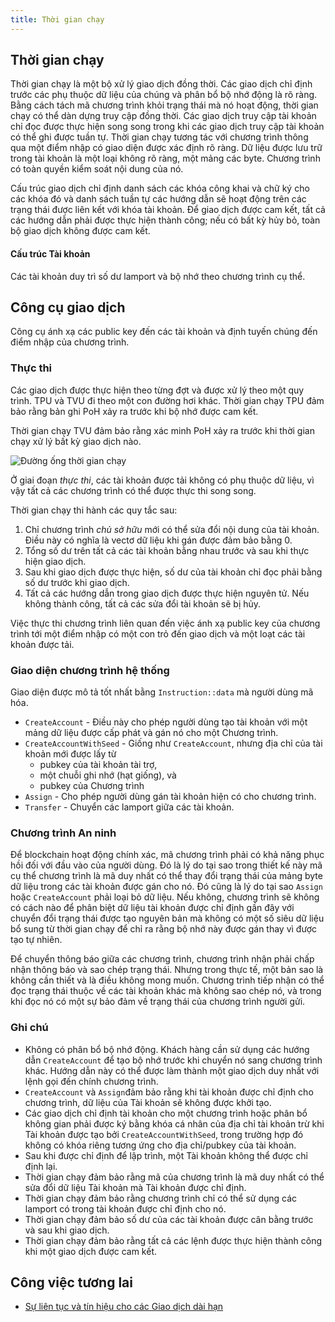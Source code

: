 ```yaml
---
title: Thời gian chạy
---
```


## Thời gian chạy

Thời gian chạy là một bộ xử lý giao dịch đồng thời. Các giao dịch chỉ định trước các phụ thuộc dữ liệu của chúng và phân bổ bộ nhớ động là rõ ràng. Bằng cách tách mã chương trình khỏi trạng thái mà nó hoạt động, thời gian chạy có thể dàn dựng truy cập đồng thời. Các giao dịch truy cập tài khoản chỉ đọc được thực hiện song song trong khi các giao dịch truy cập tài khoản có thể ghi được tuần tự. Thời gian chạy tương tác với chương trình thông qua một điểm nhập có giao diện được xác định rõ ràng. Dữ liệu được lưu trữ trong tài khoản là một loại không rõ ràng, một mảng các byte. Chương trình có toàn quyền kiểm soát nội dung của nó.

Cấu trúc giao dịch chỉ định danh sách các khóa công khai và chữ ký cho các khóa đó và danh sách tuần tự các hướng dẫn sẽ hoạt động trên các trạng thái được liên kết với khóa tài khoản. Để giao dịch được cam kết, tất cả các hướng dẫn phải được thực hiện thành công; nếu có bất kỳ hủy bỏ, toàn bộ giao dịch không được cam kết.

#### Cấu trúc Tài khoản

Các tài khoản duy trì số dư lamport và bộ nhớ theo chương trình cụ thể.

## Công cụ giao dịch

Công cụ ánh xạ các public key đến các tài khoản và định tuyến chúng đến điểm nhập của chương trình.

### Thực thi

Các giao dịch được thực hiện theo từng đợt và được xử lý theo một quy trình. TPU và TVU đi theo một con đường hơi khác. Thời gian chạy TPU đảm bảo rằng bản ghi PoH xảy ra trước khi bộ nhớ được cam kết.

Thời gian chạy TVU đảm bảo rằng xác minh PoH xảy ra trước khi thời gian chạy xử lý bất kỳ giao dịch nào.

![Đường ống thời gian chạy](/img/runtime.svg)

Ở giai đoạn _thực thi_, các tài khoản được tải không có phụ thuộc dữ liệu, vì vậy tất cả các chương trình có thể được thực thi song song.

Thời gian chạy thi hành các quy tắc sau:

1. Chỉ chương trình _chủ sở hữu_ mới có thể sửa đổi nội dung của tài khoản. Điều này có nghĩa là vectơ dữ liệu khi gán được đảm bảo bằng 0.
2. Tổng số dư trên tất cả các tài khoản bằng nhau trước và sau khi thực hiện giao dịch.
3. Sau khi giao dịch được thực hiện, số dư của tài khoản chỉ đọc phải bằng số dư trước khi giao dịch.
4. Tất cả các hướng dẫn trong giao dịch được thực hiện nguyên tử. Nếu không thành công, tất cả các sửa đổi tài khoản sẽ bị hủy.

Việc thực thi chương trình liên quan đến việc ánh xạ public key của chương trình tới một điểm nhập có một con trỏ đến giao dịch và một loạt các tài khoản được tải.

### Giao diện chương trình hệ thống

Giao diện được mô tả tốt nhất bằng `Instruction::data` mà người dùng mã hóa.

- `CreateAccount` - Điều này cho phép người dùng tạo tài khoản với một mảng dữ liệu được cấp phát và gán nó cho một Chương trình.
- `CreateAccountWithSeed` - Giống như `CreateAccount`, nhưng địa chỉ của tài khoản mới được lấy từ
  - pubkey của tài khoản tài trợ,
  - một chuỗi ghi nhớ (hạt giống), và
  - pubkey của Chương trình
- `Assign` - Cho phép người dùng gán tài khoản hiện có cho chương trình.
- `Transfer` - Chuyển các lamport giữa các tài khoản.

### Chương trình An ninh

Để blockchain hoạt động chính xác, mã chương trình phải có khả năng phục hồi đối với đầu vào của người dùng. Đó là lý do tại sao trong thiết kế này mã cụ thể chương trình là mã duy nhất có thể thay đổi trạng thái của mảng byte dữ liệu trong các tài khoản được gán cho nó. Đó cũng là lý do tại sao `Assign` hoặc `CreateAccount` phải loại bỏ dữ liệu. Nếu không, chương trình sẽ không có cách nào để phân biệt dữ liệu tài khoản được chỉ định gần đây với chuyển đổi trạng thái được tạo nguyên bản mà không có một số siêu dữ liệu bổ sung từ thời gian chạy để chỉ ra rằng bộ nhớ này được gán thay vì được tạo tự nhiên.

Để chuyển thông báo giữa các chương trình, chương trình nhận phải chấp nhận thông báo và sao chép trạng thái. Nhưng trong thực tế, một bản sao là không cần thiết và là điều không mong muốn. Chương trình tiếp nhận có thể đọc trạng thái thuộc về các tài khoản khác mà không sao chép nó, và trong khi đọc nó có một sự bảo đảm về trạng thái của chương trình người gửi.

### Ghi chú

- Không có phân bổ bộ nhớ động. Khách hàng cần sử dụng các hướng dẫn `CreateAccount` để tạo bộ nhớ trước khi chuyển nó sang chương trình khác. Hướng dẫn này có thể được làm thành một giao dịch duy nhất với lệnh gọi đến chính chương trình.
- `CreateAccount` và `Assign`đảm bảo rằng khi tài khoản được chỉ định cho chương trình, dữ liệu của Tài khoản sẽ không được khởi tạo.
- Các giao dịch chỉ định tài khoản cho một chương trình hoặc phân bổ không gian phải được ký bằng khóa cá nhân của địa chỉ tài khoản trừ khi Tài khoản được tạo bởi `CreateAccountWithSeed`, trong trường hợp đó không có khóa riêng tương ứng cho địa chỉ/pubkey của tài khoản.
- Sau khi được chỉ định để lập trình, một Tài khoản không thể được chỉ định lại.
- Thời gian chạy đảm bảo rằng mã của chương trình là mã duy nhất có thể sửa đổi dữ liệu Tài khoản mà Tài khoản được chỉ định.
- Thời gian chạy đảm bảo rằng chương trình chỉ có thể sử dụng các lamport có trong tài khoản được chỉ định cho nó.
- Thời gian chạy đảm bảo số dư của các tài khoản được cân bằng trước và sau khi giao dịch.
- Thời gian chạy đảm bảo rằng tất cả các lệnh được thực hiện thành công khi một giao dịch được cam kết.

## Công việc tương lai

- [Sự liên tục và tín hiệu cho các Giao dịch dài hạn](https://github.com/solana-labs/solana/issues/1485)

